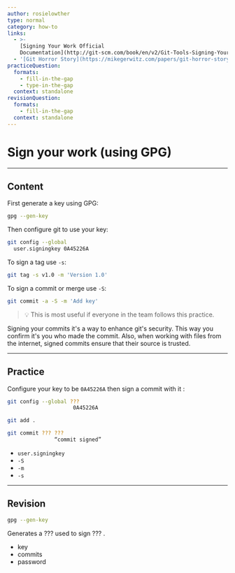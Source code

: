 ```yaml
---
author: rosielowther
type: normal
category: how-to
links:
  - >-
    [Signing Your Work Official
    Documentation](http://git-scm.com/book/en/v2/Git-Tools-Signing-Your-Work){website}
  - '[Git Horror Story](https://mikegerwitz.com/papers/git-horror-story){website}'
practiceQuestion:
  formats:
    - fill-in-the-gap
    - type-in-the-gap
  context: standalone
revisionQuestion:
  formats:
    - fill-in-the-gap
  context: standalone
---
```


# Sign your work (using GPG)


---

## Content

First generate a key using GPG:

```bash
gpg --gen-key
```

Then configure git to use your key:

```bash
git config --global 
  user.signingkey 0A45226A
```

To sign a tag use `-s`:

```bash
git tag -s v1.0 -m 'Version 1.0'
```

To sign a commit or merge use `-S`:

```bash
git commit -a -S -m 'Add key'
```

> 💡 This is most useful if everyone in the team follows this practice.

Signing your commits it's a way to enhance git's security. This way you confirm it's you who made the commit. Also, when working with files from the internet, signed commits ensure that their source is trusted.


---

## Practice

Configure your key to be `0A45226A` then sign a commit with it :

```bash
git config --global ??? 
                     0A45226A

git add .

git commit ??? ???
               “commit signed”
```

- `user.signingkey`
- `-S`
- `-m`
- `-s`


---

## Revision

```bash
gpg --gen-key
```

Generates a ??? used to sign ??? .

- key
- commits
- password
